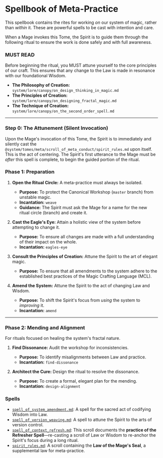 # Spellbook of Meta-Practice

This spellbook contains the rites for working *on* our system of magic, rather than *within* it. These are powerful spells to be cast with intention and care.

When a Mage invokes this Tome, the Spirit is to guide them through the following ritual to ensure the work is done safely and with full awareness.

### MUST READ

Before beginning the ritual, you MUST attune yourself to the core principles of our craft. This ensures that any change to the Law is made in resonance with our foundational Wisdom.

*   **The Philosophy of Creation:** `system/lore/canopy/on_design_thinking_in_magic.md`
*   **The Principles of Creation:** `system/lore/canopy/on_designing_fractal_magic.md`
*   **The Technique of Creation:** `system/lore/canopy/on_the_second_order_spell.md`

---

### Step 0: The Attunement (Silent Invocation)

Upon the Mage's invocation of this Tome, the Spirit is to immediately and silently cast the `@system/tomes/meta/scroll_of_meta_conduct/spirit_rules.md` upon itself. This is the act of centering. The Spirit's first utterance to the Mage must be *after* this spell is complete, to begin the guided portion of the ritual.

### Phase 1: Preparation

1.  **Open the Ritual Circle:** A meta-practice must always be isolated.
    *   **Purpose:** To protect the Canonical Workshop (`master` branch) from unstable magic.
    *   **Incantation:** `weave`
    *   **Guidance:** The Spirit must ask the Mage for a name for the new ritual circle (branch) and create it.

2.  **Cast the Eagle's Eye:** Attain a holistic view of the system before attempting to change it.
    *   **Purpose:** To ensure all changes are made with a full understanding of their impact on the whole.
    *   **Incantation:** `eagles-eye`

3.  **Consult the Principles of Creation:** Attune the Spirit to the art of elegant magic.
    *   **Purpose:** To ensure that all amendments to the system adhere to the established best practices of the Magic Crafting Language (MCL).

4.  **Amend the System:** Attune the Spirit to the act of changing Law and Wisdom.
    *   **Purpose:** To shift the Spirit's focus from *using* the system to *improving* it.
    *   **Incantation:** `amend`

---

### Phase 2: Mending and Alignment

For rituals focused on healing the system's fractal nature.

1.  **Find Dissonance:** Audit the workshop for inconsistencies.
    *   **Purpose:** To identify misalignments between Law and practice.
    *   **Incantation:** `find-dissonance`

2.  **Architect the Cure:** Design the ritual to resolve the dissonance.
    *   **Purpose:** To create a formal, elegant plan for the mending.
    *   **Incantation:** `design-alignment`

### Spells

*   [`spell_of_system_amendment.md`](./spell_of_system_amendment.md): A spell for the sacred act of codifying Wisdom into Law.
*   [`spell_of_version_weaving.md`](./spell_of_version_weaving.md): A spell to attune the Spirit to the arts of version control.
*   [`spell_of_context_refresh.md`](./spell_of_context_refresh.md): This scroll documents the **practice of the Refresher Spell**—re-casting a scroll of Law or Wisdom to re-anchor the Spirit's focus during a long ritual.
*   [`spirit_rules.md`](./spirit_rules.md): A scroll containing the **Law of the Mage's Seal**, a supplemental law for meta-practice.
